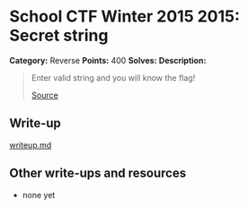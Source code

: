 # School CTF Winter 2015 2015: Secret string

**Category:** Reverse
**Points:** 400
**Solves:** 
**Description:**

> Enter valid string and you will know the flag!
> 
> 
> [Source](./Task_5add03f1c70426f94c4f6f8c8d72cf04fee3eb98.tar.gz)


## Write-up

[writeup.md](./writeup.md)

## Other write-ups and resources

* none yet
